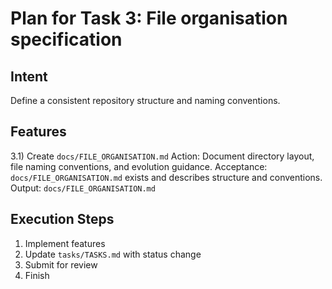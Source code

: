 # Plan for Task 3: File organisation specification

## Intent
Define a consistent repository structure and naming conventions.

## Features
3.1) Create `docs/FILE_ORGANISATION.md`
   Action: Document directory layout, file naming conventions, and evolution guidance.
   Acceptance: `docs/FILE_ORGANISATION.md` exists and describes structure and conventions.
   Output: `docs/FILE_ORGANISATION.md`

## Execution Steps
1) Implement features
2) Update `tasks/TASKS.md` with status change
3) Submit for review
4) Finish
